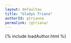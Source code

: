 ```yaml
---
layout: defaultau
title: "Gladys Triana"
authorId: gtrianna
permalink: /gtriana/
---
```

{% include loadAuthor.html %}
<script>
    $(document).ready(function(){
        showAuthorBio('{{ page.authorId }}');
   });
</script>
